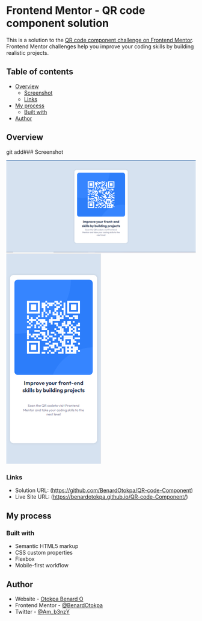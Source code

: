 # Frontend Mentor - QR code component solution

This is a solution to the [QR code component challenge on Frontend Mentor](https://www.frontendmentor.io/challenges/qr-code-component-iux_sIO_H). Frontend Mentor challenges help you improve your coding skills by building realistic projects. 

## Table of contents

- [Overview](#overview)
  - [Screenshot](#screenshot)
  - [Links](#links)
- [My process](#my-process)
  - [Built with](#built-with)
- [Author](#author)


## Overview

git add### Screenshot

![Desktop view](./images/desktop.png)
![Mobile view](./images/mobile.png)

### Links

- Solution URL: (https://github.com/BenardOtokpa/QR-code-Component)
- Live Site URL: (https://benardotokpa.github.io/QR-code-Component/)

## My process

### Built with

- Semantic HTML5 markup
- CSS custom properties
- Flexbox
- Mobile-first workflow


## Author

- Website - [Otokpa Benard O ](https://benardotokpa.netlify.app/)
- Frontend Mentor - [@BenardOtokpa](https://www.frontendmentor.io/profile/BenardOtokpa)
- Twitter - [@Am_b3nzY](https://twitter.com/Am_b3nzY)


